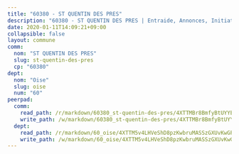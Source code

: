 ```yaml
---
title: "60380 - ST QUENTIN DES PRES"
description: "60380 - ST QUENTIN DES PRES | Entraide, Annonces, Initiatives"
date: 2020-01-11T14:09:21+09:00
collapsible: false
layout: commune
comm:
  nom: "ST QUENTIN DES PRES"
  slug: st-quentin-des-pres
  cp: "60380"
dept:
  nom: "Oise"
  slug: oise
  num: "60"
peerpad:
  comm:
    read_path: /r/markdown/60380_st-quentin-des-pres/4XTTMBr8BmfyBtUYYEEvpXLis7bqvVTEQEtyej64vm4JnUA4Z
    write_path: /w/markdown/60380_st-quentin-des-pres/4XTTMBr8BmfyBtUYYEEvpXLis7bqvVTEQEtyej64vm4JnUA4Z-K3TgUJATctSXW2hdjESGRob2Uqqdxv3LWFLNNedxwtHFTTa6ffeBEPEsufkiMedjnVCAkBaSZqCQNFHYiwfnzhTSguT4rHNAuZMD2g93DkqxKEU9vUoE7mg1nttoDVzugNTUEVpm
  dept:
    read_path: /r/markdown/60_oise/4XTTM5v4LHVeShD8pzKwbruMASSzGXUvKwGPyPNR6Aq6aruGY
    write_path: /w/markdown/60_oise/4XTTM5v4LHVeShD8pzKwbruMASSzGXUvKwGPyPNR6Aq6aruGY-K3TgTfEPmBuMGxs3WizC7aafmuSUvuvwsE7nM986pS4fEczEhokrfL1mXNtU722XatpEcDhfhLf5xd24JkCKBD4DcQHeF5CYjEkAVzDN3PuQerZfYGZ5zy2XFcJNh2Z1pYjLoQTn
---
```


